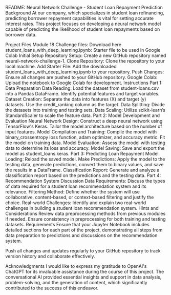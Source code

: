 README: Neural Network Challenge - Student Loan Repayment Prediction
Background
At our company, which specializes in student loan refinancing, predicting borrower repayment capabilities is vital for setting accurate interest rates. This project focuses on developing a neural network model capable of predicting the likelihood of student loan repayments based on borrower data.

Project Files
Module 18 Challenge files: Download here
student_loans_with_deep_learning.ipynb: Starter file to be used in Google Colab
Initial Setup
Repository Setup: Create a new GitHub repository named neural-network-challenge-1.
Clone Repository: Clone the repository to your local machine.
Add Starter File: Add the downloaded student_loans_with_deep_learning.ipynb to your repository.
Push Changes: Ensure all changes are pushed to your GitHub repository.
Google Colab: Upload the notebook to Google Colab for development.
Instructions
Part 1: Data Preparation
Data Reading: Load the dataset from student-loans.csv into a Pandas DataFrame. Identify potential features and target variables.
Dataset Creation: Separate the data into features (X) and target (y) datasets. Use the credit_ranking column as the target.
Data Splitting: Divide the datasets into training and testing sets.
Data Scaling: Utilize scikit-learn’s StandardScaler to scale the feature data.
Part 2: Model Development and Evaluation
Neural Network Design: Construct a deep neural network using TensorFlow's Keras. Tailor the model architecture based on the number of input features.
Model Compilation and Training: Compile the model with binary_crossentropy loss function, adam optimizer, and accuracy metric. Fit the model on training data.
Model Evaluation: Assess the model with testing data to determine its loss and accuracy.
Model Saving: Save and export the model as student_loans.keras.
Part 3: Predicting Loan Repayment
Model Loading: Reload the saved model.
Make Predictions: Apply the model to the testing data, generate predictions, convert them to binary values, and save the results in a DataFrame.
Classification Report: Generate and analyze a classification report based on the predictions and the testing data.
Part 4: Recommendation System Discussion
Data Requirements: Discuss the types of data required for a student loan recommendation system and its relevance.
Filtering Method: Define whether the system will use collaborative, content-based, or context-based filtering and justify the choice.
Real-world Challenges: Identify and explain two real-world challenges in building a student loan recommendation system.
Hints and Considerations
Review data preprocessing methods from previous modules if needed.
Ensure consistency in preprocessing for both training and testing datasets.
Requirements
Ensure that your Jupyter Notebook includes detailed sections for each part of the project, demonstrating all steps from data preparation to predictions and discussions on the recommendation system.

Push all changes and updates regularly to your GitHub repository to track version history and collaborate effectively.

Acknowledgments
I would like to express my gratitude to OpenAI's ChatGPT for its invaluable assistance during the course of this project. The conversational AI provided essential insights and support in data analysis, problem-solving, and the generation of content, which significantly contributed to the success of this endeavor.
